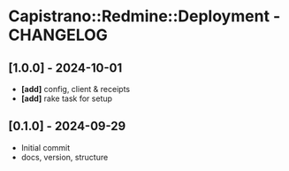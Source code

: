 # Capistrano::Redmine::Deployment - CHANGELOG

## [1.0.0] - 2024-10-01
* **[add]** config, client & receipts
* **[add]** rake task for setup

## [0.1.0] - 2024-09-29
* Initial commit
* docs, version, structure
